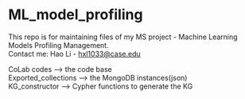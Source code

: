 # ML_model_profiling  
This repo is for maintaining files of my MS project - Machine Learning Models Profiling Management.  
Contact me: Hao Li - hxl1033@case.edu

CoLab codes --> the code base  
Exported_collections --> the MongoDB instances(json)  
KG_constructor --> Cypher functions to generate the KG  

